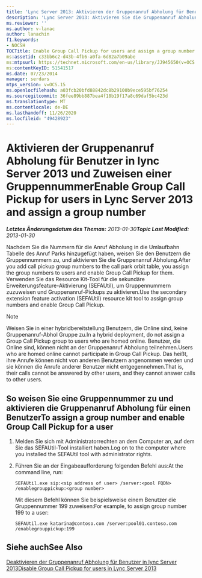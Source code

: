 ```yaml
---
title: 'Lync Server 2013: Aktivieren der Gruppenanruf Abholung für Benutzer und Zuweisen einer Gruppennummer'
description: 'Lync Server 2013: Aktivieren Sie die Gruppenanruf Abholung für Benutzer, und weisen Sie eine Gruppennummer zu.'
ms.reviewer: ''
ms.author: v-lanac
author: lanachin
f1.keywords:
- NOCSH
TOCTitle: Enable Group Call Pickup for users and assign a group number
ms:assetid: c33bb6c2-d43b-4fb6-a0fa-6d82a7b09abe
ms:mtpsurl: https://technet.microsoft.com/en-us/library/JJ945650(v=OCS.15)
ms:contentKeyID: 51541517
ms.date: 07/23/2014
manager: serdars
mtps_version: v=OCS.15
ms.openlocfilehash: a03fcb20bfd88842dc8b29100b9ece595bf76254
ms.sourcegitcommit: 36fee89bb887bea4f18b19f17a8c69daf5bc423d
ms.translationtype: MT
ms.contentlocale: de-DE
ms.lasthandoff: 11/26/2020
ms.locfileid: "49428923"
---
```

# <a name="enable-group-call-pickup-for-users-in-lync-server-2013-and-assign-a-group-number"></a><span data-ttu-id="62cab-103">Aktivieren der Gruppenanruf Abholung für Benutzer in lync Server 2013 und Zuweisen einer Gruppennummer</span><span class="sxs-lookup"><span data-stu-id="62cab-103">Enable Group Call Pickup for users in Lync Server 2013 and assign a group number</span></span>

<div data-xmlns="http://www.w3.org/1999/xhtml">

<div class="topic" data-xmlns="http://www.w3.org/1999/xhtml" data-msxsl="urn:schemas-microsoft-com:xslt" data-cs="https://msdn.microsoft.com/">

<div data-asp="https://msdn2.microsoft.com/asp">



</div>

<div id="mainSection">

<div id="mainBody"><span data-ttu-id="62cab-104">

<span> </span></span><span class="sxs-lookup"><span data-stu-id="62cab-104">

<span> </span></span></span>

<span data-ttu-id="62cab-105">_**Letztes Änderungsdatum des Themas:** 2013-01-30_</span><span class="sxs-lookup"><span data-stu-id="62cab-105">_**Topic Last Modified:** 2013-01-30_</span></span>

<span data-ttu-id="62cab-106">Nachdem Sie die Nummern für die Anruf Abholung in die Umlaufbahn Tabelle des Anruf Parks hinzugefügt haben, weisen Sie den Benutzern die Gruppennummern zu, und aktivieren Sie die Gruppenanruf Abholung.</span><span class="sxs-lookup"><span data-stu-id="62cab-106">After you add call pickup group numbers to the call park orbit table, you assign the group numbers to users and enable Group Call Pickup for them.</span></span> <span data-ttu-id="62cab-107">Verwenden Sie das Resource Kit-Tool für die sekundäre Erweiterungsfeature-Aktivierung (SEFAUtil), um Gruppennummern zuzuweisen und Gruppenanruf-Pickups zu aktivieren.</span><span class="sxs-lookup"><span data-stu-id="62cab-107">Use the secondary extension feature activation (SEFAUtil) resource kit tool to assign group numbers and enable Group Call Pickup.</span></span>

<div>


> [!NOTE]  
> <span data-ttu-id="62cab-108">Weisen Sie in einer hybridbereitstellung Benutzern, die Online sind, keine Gruppenanruf-Abhol Gruppe zu.</span><span class="sxs-lookup"><span data-stu-id="62cab-108">In a hybrid deployment, do not assign a Group Call Pickup group to users who are homed online.</span></span> <span data-ttu-id="62cab-109">Benutzer, die Online sind, können nicht an der Gruppenanruf Abholung teilnehmen.</span><span class="sxs-lookup"><span data-stu-id="62cab-109">Users who are homed online cannot participate in Group Call Pickup.</span></span> <span data-ttu-id="62cab-110">Das heißt, ihre Anrufe können nicht von anderen Benutzern angenommen werden und sie können die Anrufe anderer Benutzer nicht entgegennehmen.</span><span class="sxs-lookup"><span data-stu-id="62cab-110">That is, their calls cannot be answered by other users, and they cannot answer calls to other users.</span></span>



</div>

<div>

## <a name="to-assign-a-group-number-and-enable-group-call-pickup-for-a-user"></a><span data-ttu-id="62cab-111">So weisen Sie eine Gruppennummer zu und aktivieren die Gruppenanruf Abholung für einen Benutzer</span><span class="sxs-lookup"><span data-stu-id="62cab-111">To assign a group number and enable Group Call Pickup for a user</span></span>

1.  <span data-ttu-id="62cab-112">Melden Sie sich mit Administratorrechten an dem Computer an, auf dem Sie das SEFAUtil-Tool installiert haben.</span><span class="sxs-lookup"><span data-stu-id="62cab-112">Log on to the computer where you installed the SEFAUtil tool with administrator rights.</span></span>

2.  <span data-ttu-id="62cab-113">Führen Sie an der Eingabeaufforderung folgenden Befehl aus:</span><span class="sxs-lookup"><span data-stu-id="62cab-113">At the command line, run:</span></span>
    
        SEFAUtil.exe sip:<sip address of user> /server:<pool FQDN> /enablegrouppickup:<group number>
    
    <span data-ttu-id="62cab-114">Mit diesem Befehl können Sie beispielsweise einem Benutzer die Gruppennummer 199 zuweisen:</span><span class="sxs-lookup"><span data-stu-id="62cab-114">For example, to assign group number 199 to a user:</span></span>
    
        SEFAUtil.exe katarina@contoso.com /server:pool01.contoso.com /enablegrouppickup:199 

</div>

<div>

## <a name="see-also"></a><span data-ttu-id="62cab-115">Siehe auch</span><span class="sxs-lookup"><span data-stu-id="62cab-115">See Also</span></span>


[<span data-ttu-id="62cab-116">Deaktivieren der Gruppenanruf Abholung für Benutzer in lync Server 2013</span><span class="sxs-lookup"><span data-stu-id="62cab-116">Disable Group Call Pickup for users in Lync Server 2013</span></span>](lync-server-2013-disable-group-call-pickup-for-users.md)  
  

<span data-ttu-id="62cab-117"></div>

</div>

<span> </span>

</div>

</div>

</span><span class="sxs-lookup"><span data-stu-id="62cab-117"></div>

</div>

<span> </span>

</div>

</div>

</span></span></div>


